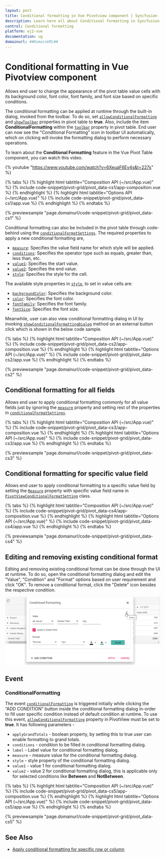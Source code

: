 ```yaml
---
layout: post
title: Conditional formatting in Vue Pivotview component | Syncfusion
description: Learn here all about Conditional formatting in Syncfusion Vue Pivotview component of Syncfusion Essential JS 2 and more.
control: Conditional formatting 
platform: ej2-vue
documentation: ug
domainurl: ##DomainURL##
---
```


# Conditional formatting in Vue Pivotview component

Allows end user to change the appearance of the pivot table value cells with its background color, font color, font family, and font size based on specific conditions.

The conditional formatting can be applied at runtime through the built-in dialog, invoked from the toolbar. To do so, set [`allowConditionalFormatting`](https://ej2.syncfusion.com/vue/documentation/api/pivotview/#allowconditionalformatting) and [`showToolbar`](https://ej2.syncfusion.com/vue/documentation/api/pivotview/#showtoolbar) properties in pivot table to **true**. Also, include the item **ConditionalFormatting** within the [`toolbar`](https://ej2.syncfusion.com/vue/documentation/api/pivotview/#toolbar) property in pivot table. End user can now see the "Conditional Formatting" icon in toolbar UI automatically, which on clicking will invoke the formatting dialog to perform necessary operations.

To learn about the **Conditional Formatting** feature in the Vue Pivot Table component, you can watch this video.

{% youtube "https://www.youtube.com/watch?v=6XeuaF6Ev4s&t=227s" %}

{% tabs %}
{% highlight html tabtitle="Composition API (~/src/App.vue)" %}
{% include code-snippet/pivot-grid/pivot_data-cs1/app-composition.vue %}
{% endhighlight %}
{% highlight html tabtitle="Options API (~/src/App.vue)" %}
{% include code-snippet/pivot-grid/pivot_data-cs1/app.vue %}
{% endhighlight %}
{% endtabs %}
        
{% previewsample "page.domainurl/code-snippet/pivot-grid/pivot_data-cs1" %}

Conditional formatting can also be included in the pivot table through code-behind using the [`conditionalFormatSettings`](https://ej2.syncfusion.com/vue/documentation/api/pivotview/iConditionalFormatSettings/#iconditionalformatsettings). The required properties to apply a new conditional formatting are,

* [`measure`](https://ej2.syncfusion.com/vue/documentation/api/pivotview/iConditionalFormatSettings/#measure): Specifies the value field name for which style will be applied.
* [`conditions`](https://ej2.syncfusion.com/vue/documentation/api/pivotview/iConditionalFormatSettings/#conditions): Specifies the operator type such as equals, greater than, less than, etc.
* [`value1`](https://ej2.syncfusion.com/vue/documentation/api/pivotview/iConditionalFormatSettings/#value1): Specifies the start value.
* [`value2`](https://ej2.syncfusion.com/vue/documentation/api/pivotview/iConditionalFormatSettings/#value2): Specifies the end value.
* [`style`](https://ej2.syncfusion.com/vue/documentation/api/pivotview/iConditionalFormatSettings/#style): Specifies the style for the cell.

The available style properties in [`style`](https://ej2.syncfusion.com/vue/documentation/api/pivotview/iConditionalFormatSettings/#style), to set in value cells are:

* [`backgroundColor`](https://ej2.syncfusion.com/vue/documentation/api/pivotview/iStyle/#backgroundcolor): Specifies the background color.
* [`color`](https://ej2.syncfusion.com/vue/documentation/api/pivotview/iStyle/#color): Specifies the font color.
* [`fontFamily`](https://ej2.syncfusion.com/vue/documentation/api/pivotview/iStyle/#fontfamily): Specifies the font family.
* [`fontSize`](https://ej2.syncfusion.com/vue/documentation/api/pivotview/iStyle/#fontsize): Specifies the font size.

Meanwhile, user can also view conditional formatting dialog in UI by invoking [`showConditionalFormattingDialog`](https://ej2.syncfusion.com/vue/documentation/api/pivotview/#showconditionalformattingdialog) method on an external button click which is shown in the below code sample.

{% tabs %}
{% highlight html tabtitle="Composition API (~/src/App.vue)" %}
{% include code-snippet/pivot-grid/pivot_data-cs2/app-composition.vue %}
{% endhighlight %}
{% highlight html tabtitle="Options API (~/src/App.vue)" %}
{% include code-snippet/pivot-grid/pivot_data-cs2/app.vue %}
{% endhighlight %}
{% endtabs %}
        
{% previewsample "page.domainurl/code-snippet/pivot-grid/pivot_data-cs2" %}

## Conditional formatting for all fields

Allows end user to apply conditional formatting commonly for all value fields just by ignoring the [`measure`](https://ej2.syncfusion.com/vue/documentation/api/pivotview/conditionalFormatSettings/#measure) property and setting rest of the properties in [`conditionalFormatSettings`](https://ej2.syncfusion.com/vue/documentation/api/pivotview/conditionalFormatSettings/).

{% tabs %}
{% highlight html tabtitle="Composition API (~/src/App.vue)" %}
{% include code-snippet/pivot-grid/pivot_data-cs3/app-composition.vue %}
{% endhighlight %}
{% highlight html tabtitle="Options API (~/src/App.vue)" %}
{% include code-snippet/pivot-grid/pivot_data-cs3/app.vue %}
{% endhighlight %}
{% endtabs %}
        
{% previewsample "page.domainurl/code-snippet/pivot-grid/pivot_data-cs3" %}

## Conditional formatting for specific value field

Allows end user to apply conditional formatting to a specific value field by setting the [`Measure`](https://help.syncfusion.com/cr/blazor/Syncfusion.EJ2.Blazor~Syncfusion.EJ2.Blazor.PivotView.PivotViewConditionalFormatSetting~Measure.html) property with specific value field name in [`PivotViewConditionalFormatSetting`](https://help.syncfusion.com/cr/blazor/Syncfusion.EJ2.Blazor~Syncfusion.EJ2.Blazor.PivotView.PivotViewConditionalFormatSetting_properties.html) class.

{% tabs %}
{% highlight html tabtitle="Composition API (~/src/App.vue)" %}
{% include code-snippet/pivot-grid/pivot_data-cs4/app-composition.vue %}
{% endhighlight %}
{% highlight html tabtitle="Options API (~/src/App.vue)" %}
{% include code-snippet/pivot-grid/pivot_data-cs4/app.vue %}
{% endhighlight %}
{% endtabs %}
        
{% previewsample "page.domainurl/code-snippet/pivot-grid/pivot_data-cs4" %}

## Editing and removing existing conditional format

Editing and removing existing conditional format can be done through the UI at runtime. To do so, open the conditional formatting dialog and edit the "Value", "Condition" and "Format" options based on user requirement and click "OK". To remove a conditional format, click the "Delete" icon besides the respective condition.  

![output](images/cformatting_remove.png)

## Event

### ConditionalFormatting

The event [`conditionalFormatting`](https://ej2.syncfusion.com/vue/documentation/api/pivotview/#conditionalformatting) is triggered initially while clicking the “ADD CONDITION” button inside the conditional formatting dialog in-order to fill user specific condition instead of default condition at runtime. To use this event, [`allowConditionalFormatting`](https://ej2.syncfusion.com/vue/documentation/api/pivotview/#allowconditionalformatting) property in PivotView must be set to **true**. It has following parameters -

* `applyGrandTotals` - boolean property, by setting this to true user can enable formatting to grand totals.
* `conditions` - condition to be filled in conditional formatting dialog.
* `label` - Label value for conditional formatting dialog.
* `measure` - measure value for the conditional formatting dialog.
* `style` - style property of the conditional formatting dialog.
* `value1` - value 1 for conditional formatting dialog.
* `value2` - value 2 for conditional formatting dialog, this is applicable only for selected conditions like **Between** and **NotBetween**.

{% tabs %}
{% highlight html tabtitle="Composition API (~/src/App.vue)" %}
{% include code-snippet/pivot-grid/pivot_data-cs5/app-composition.vue %}
{% endhighlight %}
{% highlight html tabtitle="Options API (~/src/App.vue)" %}
{% include code-snippet/pivot-grid/pivot_data-cs5/app.vue %}
{% endhighlight %}
{% endtabs %}
        
{% previewsample "page.domainurl/code-snippet/pivot-grid/pivot_data-cs5" %}

## See Also

* [Apply conditional formatting for specific row or column](./how-to/apply-conditional-formatting-for-specific-row-or-column)